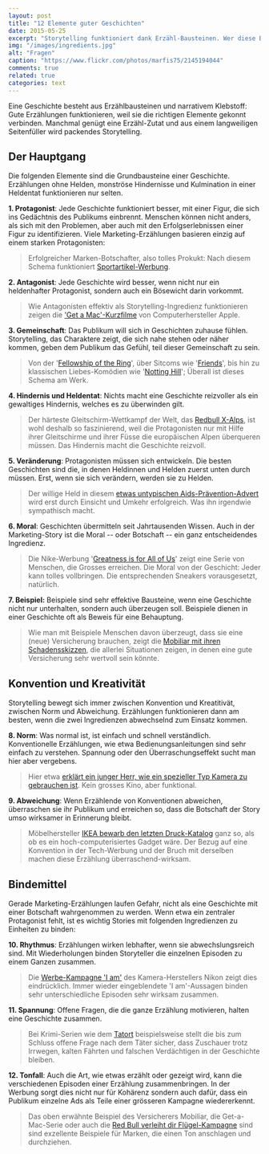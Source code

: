 ```yaml
---
layout: post
title: "12 Elemente guter Geschichten"
date: 2015-05-25
excerpt: "Storytelling funktioniert dank Erzähl-Bausteinen. Wer diese Bausteine kennt, erzählt vielseitiger, spannender und erfolgreicher. Erfahren Sie mehr."
img: "/images/ingredients.jpg"
alt: "Fragen"
caption: "https://www.flickr.com/photos/marfis75/2145194044"
comments: true
related: true
categories: text
---
```


Eine Geschichte besteht aus Erzählbausteinen und narrativem Klebstoff: Gute Erzählungen funktionieren, weil sie die richtigen Elemente gekonnt verbinden. Manchmal genügt eine Erzähl-Zutat und aus einem langweiligen Seitenfüller wird packendes Storytelling.


## Der Hauptgang

Die folgenden Elemente sind die Grundbausteine einer Geschichte. Erzählungen ohne Helden, monströse Hindernisse und Kulmination in einer Heldentat funktionieren nur selten.

**1. Protagonist**: Jede Geschichte funktioniert besser, mit einer Figur, die sich ins Gedächtnis des Publikums einbrennt. Menschen können nicht anders, als sich mit den Problemen, aber auch mit den Erfolgserlebnissen einer Figur zu identifizieren. Viele Marketing-Erzählungen basieren einzig auf einem starken Protagonisten: 

> Erfolgreicher Marken-Botschafter, also tolles Prokukt: Nach diesem Schema funktioniert [Sportartikel-Werbung](https://www.youtube.com/watch?v=CxWacO21sAE).


**2. Antagonist**: Jede Geschichte wird besser, wenn nicht nur ein heldenhafter Protagonist, sondern auch ein Bösewicht darin vorkommt. 

> Wie Antagonisten effektiv als Storytelling-Ingredienz funktionieren zeigen die ['Get a Mac'-Kurzfilme](https://www.youtube.com/watch?v=p5Yt30wrbl4) von Computerhersteller Apple.

**3. Gemeinschaft**: Das Publikum will sich in Geschichten zuhause fühlen. Storytelling, das Charaktere zeigt, die sich nahe stehen oder näher kommen, geben dem Publikum das Gefühl, teil dieser Gemeinschaft zu sein.

> Von der '[Fellowship of the Ring](https://www.youtube.com/watch?v=V75dMMIW2B4)', über Sitcoms wie '[Friends](https://www.youtube.com/watch?v=UECRmZf9dAE)', bis hin zu klassischen Liebes-Komödien wie '[Notting Hill](https://www.youtube.com/watch?v=Ig_88q9M3SU)'; Überall ist dieses Schema am Werk.

**4. Hindernis und Heldentat**: Nichts macht eine Geschichte reizvoller als ein gewaltiges Hindernis, welches es zu überwinden gilt.

> Der härteste Gleitschirm-Wettkampf der Welt, das [Redbull X-Alps](https://youtu.be/MNVDv-4FlxY), ist wohl deshalb so faszinierend, weil die Protagonisten nur mit Hilfe ihrer Gleitschirme und ihrer Füsse die europäischen Alpen überqueren müssen. Das Hindernis macht die Geschichte reizvoll.

**5. Veränderung**: Protagonisten müssen sich entwickeln. Die besten Geschichten sind die, in denen Heldinnen und Helden zuerst unten durch müssen. Erst, wenn sie sich verändern, werden sie zu Helden.

> Der willige Held in diesem [etwas untypischen Aids-Prävention-Advert](https://www.youtube.com/watch?v=eaqp7Mdd47Q) wird erst durch Einsicht und Umkehr erfolgreich. Was ihn irgendwie sympathisch macht.

**6. Moral**: Geschichten übermitteln seit Jahrtausenden Wissen. Auch in der Marketing-Story ist die Moral -- oder Botschaft -- ein ganz entscheidendes Ingredienz.

> Die Nike-Werbung '[Greatness is for All of Us](https://www.youtube.com/watch?v=WYP9AGtLvRg)' zeigt eine Serie von Menschen, die Grosses erreichen. Die Moral von der Geschicht: Jeder kann tolles vollbringen. Die entsprechenden Sneakers vorausgesetzt, natürlich.

**7. Beispiel:** Beispiele sind sehr effektive Bausteine, wenn eine Geschichte nicht nur unterhalten, sondern auch überzeugen soll. Beispiele dienen in einer Geschichte oft als Beweis für eine Behauptung.

> Wie man mit Beispiele Menschen davon überzeugt, dass sie eine (neue) Versicherung brauchen, zeigt die [Mobiliar mit ihren Schadensskizzen](https://www.youtube.com/watch?v=03lbiO2JOCk), die allerlei Situationen zeigen, in denen eine gute Versicherung sehr wertvoll sein könnte.

## Konvention und Kreativität

Storytelling bewegt sich immer zwischen Konvention und Kreatitivät, zwischen Norm und Abweichung. Erzählungen funktionieren dann am besten, wenn die zwei Ingredienzen abwechselnd zum Einsatz kommen.

**8. Norm**: Was normal ist, ist einfach und schnell verständlich. Konventionelle Erzählungen, wie etwa Bedienungsanleitungen sind sehr einfach zu verstehen. Spannung oder den Überraschungseffekt sucht man hier aber vergebens.

> Hier etwa [erklärt ein junger Herr, wie ein spezieller Typ Kamera zu gebrauchen ist](https://www.youtube.com/watch?v=hLm1CEiIenU). Kein grosses Kino, aber funktional.

**9. Abweichung**: Wenn Erzählende von Konventionen abweichen, überraschen sie ihr Publikum und erreichen so, dass die Botschaft der Story umso wirksamer in Erinnerung bleibt.

<!-- > Michael Jordan ist der unumstrittene Held der Basketball-Welt. Hier erzählt er, wider Erwarten, [was bei ihm so alles in die Hose gegangen ist](https://www.youtube.com/watch?v=JA7G7AV-LT8). -->

> Möbelhersteller [IKEA bewarb den letzten Druck-Katalog](https://www.youtube.com/watch?v=MOXQo7nURs0) ganz so, als ob es ein hoch-computerisiertes Gadget wäre. Der Bezug auf eine Konvention in der Tech-Werbung und der Bruch mit derselben machen diese Erzählung überraschend-wirksam.

## Bindemittel

Gerade Marketing-Erzählungen laufen Gefahr, nicht als eine Geschichte mit einer Botschaft wahrgenommen zu werden. Wenn etwa ein zentraler Protagonist fehlt, ist es wichtig Stories mit folgenden Ingredienzen zu Einheiten zu binden: 

**10. Rhythmus**: Erzählungen wirken lebhafter, wenn sie abwechslungsreich sind. Mit Wiederholungen binden Storyteller die einzelnen Episoden zu einem Ganzen zusammen.

> Die [Werbe-Kampagne 'I am'](https://www.youtube.com/watch?v=0qjzhJKlvS8) des Kamera-Herstellers Nikon zeigt dies eindrücklich. Immer wieder eingeblendete 'I am'-Aussagen binden sehr unterschiedliche Episoden sehr wirksam zusammen.

**11. Spannung**: Offene Fragen, die die ganze Erzählung motivieren, halten eine Geschichte zusammen.

> Bei Krimi-Serien wie dem [Tatort](http://www.daserste.de/unterhaltung/krimi/tatort/index.html) beispielsweise stellt die bis zum Schluss offene Frage nach dem Täter sicher, dass Zuschauer trotz Irrwegen, kalten Fährten und falschen Verdächtigen in der Geschichte bleiben.

**12. Tonfall**: Auch die Art, wie etwas erzählt oder gezeigt wird, kann die verschiedenen Episoden einer Erzählung zusammenbringen. In der Werbung sorgt dies nicht nur für Kohärenz sondern auch dafür, dass ein Publikum einzelne Ads als Teile einer grösseren Kampagne wiedererkennt.

> Das oben erwähnte Beispiel des Versicherers Mobiliar, die Get-a-Mac-Serie oder auch die [Red Bull verleiht dir Flügel-Kampagne](https://www.youtube.com/watch?v=K31dg86OmuM) sind sind exzellente Beispiele für Marken, die einen Ton anschlagen und durchziehen.